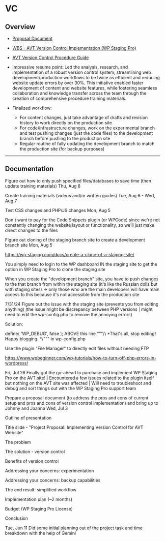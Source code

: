 # VC

## Overview


- [Proposal Document](https://docs.google.com/presentation/d/1VBq04JXDPAGHs2TQ4BMvtFasOWDat4eD/edit#slide=id.p2)

- [WBS - AVT Version Control Implementation (WP Staging Pro)](https://docs.google.com/document/d/1aGZpPTFO3D_grJ1oe2mDQRMdRzp63e8vkJDijbE7TMY/edit)

- [AVT Version Control Procedure Guide](https://docs.google.com/document/d/1S4QSLErt_L4nE8XTKEmNhX0P-yvQIhcPWlx3jSVwTHE/edit?pli=1)

- Impressive resume point: Led the analysis, research, and implementation of a robust version control system, streamlining web development/production workflows to be twice as efficient and reducing website update errors by over 30%. This initiative enabled faster development of content and website features, while fostering seamless collaboration and knowledge transfer across the team through the creation of comprehensive procedure training materials.


- Finalized workflow:
  - For content changes, just take advantage of drafts and revision history to work directly on the production site
  - For code/infrastructure changes, work on the experimental branch and test pushing changes (just the code files) to the development branch before pushing to the production site
  - Regular routine of fully updating the development branch to match the production site (for backup purposes)



---


## Documentation
Figure out how to only push specified files/databases to save time (then update training materials) ﻿Thu, Aug 8



Create training materials (videos and/or written guides) ﻿Tue, Aug 6 - Wed, Aug 7



Test CSS changes and PHP/JS changes ﻿Mon, Aug 5

Don't want to pay for the Code Snippets plugin (or WPCode) since we're not constantly changing the website layout or functionality, so we'll just make direct changes to the files

Figure out cloning of the staging branch site to create a development branch site ﻿Mon, Aug 5

https://wp-staging.com/docs/create-a-clone-of-a-staging-site/

You simply need to login to the WP dashboard IN the staging site to get the option in WP Staging Pro to clone the staging site

When you create the "development branch" site, you have to push changes to the that branch from within the staging site (it's like the Russian dolls but with staging sites) -> only those who are the main developers will have main access to this because it's not accessible from the production site



7/31/24 Figure out the issue with the staging site (prevents you from editing anything) (the issue might be discrepancy between PHP versions | might need to edit the wp-config.php to remove the annoying errors)

Solution:

define( 'WP_DEBUG', false ); ABOVE this line """/\ *That's all, stop editing! Happy blogging. */""" in wp-config.php

Use the plugin "File Manager" to directly edit files without needing FTP

https://www.wpbeginner.com/wp-tutorials/how-to-turn-off-php-errors-in-wordpress/





Fri, Jul 26﻿ Finally got the go-ahead to purchase and implement WP Staging Pro on the AVT site! | Encountered a few issues related to the plugin itself but nothing on the AVT site was affected | Will need to troubleshoot and debug and sort things out with the WP Staging Pro support team

Prepare a proposal document (to address the pros and cons of current setup and pros and cons of version control implementation) and bring up to Johnny and Joanna ﻿Wed, Jul 3

Outline of presentation

Title slide - "Project Proposal: Implementing Version Control for AVT Website"

The problem

The solution - version control

Benefits of version control

Addressing your concerns: experimentation

Addressing your concerns: backup capabilities

The end result: simplified workflow

Implementation plan (~2 months)

Budget (WP Staging Pro License)

Conclusion

Tue, Jun 11﻿ Did some initial planning out of the project task and time breakdown with the help of Gemini

